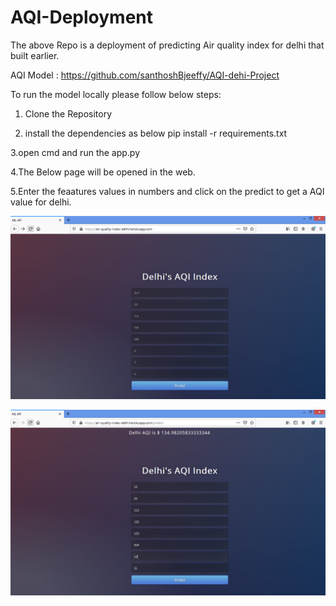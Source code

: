 # AQI-Deployment

The above Repo is a deployment of predicting Air quality index for delhi that built earlier. 

AQI Model : https://github.com/santhoshBjeeffy/AQI-dehi-Project

To run the model locally please follow below steps:

1. Clone the Repository

2. install the dependencies as below 
    pip install -r requirements.txt
    
3.open cmd and run the app.py

4.The Below page will be opened in the web.

5.Enter the feaatures values in numbers and click on the predict to get a AQI value for delhi.

![alt text](https://github.com/santhoshBjeeffy/AQI-dehi-Project/blob/master/aqi_beginning.PNG)

![alt text](https://github.com/santhoshBjeeffy/AQI-dehi-Project/blob/master/aqi_prediction.PNG)
